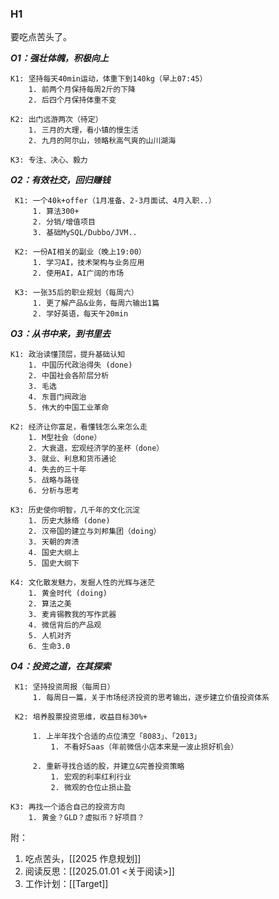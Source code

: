 
### H1

要吃点苦头了。


***O1：强壮体魄，积极向上***  

	K1: 坚持每天40min运动，体重下到140kg（早上07:45）
		1. 前两个月保持每周2斤的下降
		2. 后四个月保持体重不变
	
	K2: 出门远游两次（待定）
		1. 三月的大理，看小镇的慢生活
		2. 九月的阿尔山，领略秋高气爽的山川湖海
		
	K3: 专注、决心、毅力


***O2：有效社交，回归赚钱***  

	 K1: 一个40k+offer（1月准备、2-3月面试、4月入职..）
		 1. 算法300+
		 2. 分销/增值项目
		 3. 基础MySQL/Dubbo/JVM..
	 
	 K2: 一份AI相关的副业（晚上19:00）
		 1. 学习AI，技术架构与业务应用
		 2. 使用AI，AI广阔的市场
	 
	 K3: 一张35后的职业规划（每周六）
		 1. 更了解产品&业务，每周六输出1篇
		 2. 学好英语，每天午20min


***O3：从书中来，到书里去***

	K1: 政治读懂顶层，提升基础认知
		1. 中国历代政治得失 (done)
		2. 中国社会各阶层分析
		3. 毛选
		4. 东晋门阀政治
		5. 伟大的中国工业革命
	
    K2: 经济让你富足，看懂钱怎么来怎么走
	    1. M型社会（done）
	    2. 大衰退，宏观经济学的圣杯（done）
	    3. 就业、利息和货币通论
	    4. 失去的三十年
	    5. 战略与路径
	    6. 分析与思考
	
    K3: 历史使你明智，几千年的文化沉淀
		1. 历史大脉络 (done)
		2. 汉帝国的建立与刘邦集团（doing）
		3. 天朝的奔溃
		4. 国史大纲上
		5. 国史大纲下
	
    K4: 文化散发魅力，发掘人性的光辉与迷茫
	    1. 黄金时代 (doing)
	    2. 算法之美
	    3. 麦肯锡教我的写作武器
	    4. 微信背后的产品观
	    5. 人机对齐
	    6. 生命3.0


***O4：投资之道，在其探索***

	 K1: 坚持投资周报（每周日）
		 1. 每周日一篇，关于市场经济投资的思考输出，逐步建立价值投资体系 
	 
	 K2: 培养股票投资思维，收益目标30%+
	 
		 1. 上半年找个合适的点位清空「8083」、「2013」
			 1. 不看好Saas（年前微信小店本来是一波止损好机会）
		
		 2. 重新寻找合适的股，并建立&完善投资策略
			 1. 宏观的利率红利行业 
			 2. 微观的仓位止损止盈
		
	K3: 再找一个适合自己的投资方向
		1. 黄金？GLD？虚拟币？好项目？



附：

1. 吃点苦头，[[2025 作息规划]]
2. 阅读反思：[[2025.01.01 <关于阅读>]]
3. 工作计划：[[Target]]
